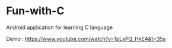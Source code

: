 # Fun-with-C
Android application for learning C language

Demo : https://www.youtube.com/watch?v=1pLsPQ_HkEA&t=35s
